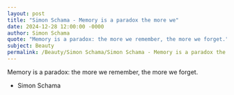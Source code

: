 ```yaml
---
layout: post
title: "Simon Schama - Memory is a paradox the more we"
date: 2024-12-28 12:00:00 -0000
author: Simon Schama
quote: "Memory is a paradox: the more we remember, the more we forget."
subject: Beauty
permalink: /Beauty/Simon Schama/Simon Schama - Memory is a paradox the more we
---
```


Memory is a paradox: the more we remember, the more we forget.

- Simon Schama
